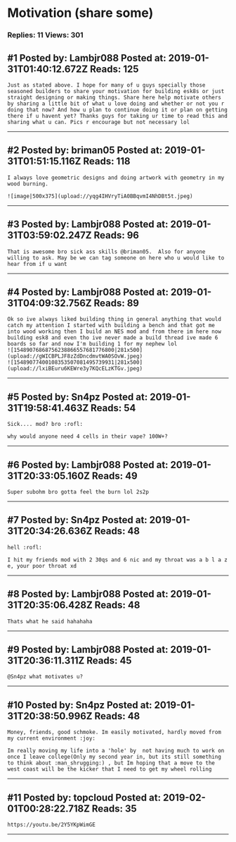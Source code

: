 # Motivation (share some)

### Replies: 11 Views: 301

## \#1 Posted by: Lambjr088 Posted at: 2019-01-31T01:40:12.672Z Reads: 125

```
Just as stated above. I hope for many of u guys specially those seasoned builders to share your motivation for building esk8s or just straight designing or making things. Share here help motivate others by sharing a little bit of what u love doing and whether or not you r doing that now? And how u plan to continue doing it or plan on getting there if u havent yet? Thanks guys for taking ur time to read this and sharing what u can. Pics r encourage but not necessary lol
```

---
## \#2 Posted by: briman05 Posted at: 2019-01-31T01:51:15.116Z Reads: 118

```
I always love geometric designs and doing artwork with geometry in my wood burning.

![image|500x375](upload://yqg4IHVryTiA0BBqvmI4NhDBt5t.jpeg)
```

---
## \#3 Posted by: Lambjr088 Posted at: 2019-01-31T03:59:02.247Z Reads: 96

```
That is awesome bro sick ass skills @briman05.  Also for anyone willing to ask. May be we can tag someone on here who u would like to hear from if u want
```

---
## \#4 Posted by: Lambjr088 Posted at: 2019-01-31T04:09:32.756Z Reads: 89

```
Ok so ive always liked building thing in general anything that would catch my attention I started with building a bench and that got me into wood working then I build an NES mod and from there im here now building esk8 and even tho ive never made a build thread ive made 6 boards so far and now I'm building 1 for my nephew lol
![15489076868756238866557681776800|281x500](upload://gWICBPLJF8zZdDncdmvtWA0SOvW.jpeg) 
![15489077400108353507081495739931|281x500](upload://lxiBEuru6KEWre3y7KQcELzKTGv.jpeg)
```

---
## \#5 Posted by: Sn4pz Posted at: 2019-01-31T19:58:41.463Z Reads: 54

```
Sick.... mod? bro :rofl: 

why would anyone need 4 cells in their vape? 100W+?
```

---
## \#6 Posted by: Lambjr088 Posted at: 2019-01-31T20:33:05.160Z Reads: 49

```
Super subohm bro gotta feel the burn lol 2s2p
```

---
## \#7 Posted by: Sn4pz Posted at: 2019-01-31T20:34:26.636Z Reads: 48

```
hell :rofl: 

I hit my friends mod with 2 30qs and 6 nic and my throat was a b l a z e, your poor throat xd
```

---
## \#8 Posted by: Lambjr088 Posted at: 2019-01-31T20:35:06.428Z Reads: 48

```
Thats what he said hahahaha
```

---
## \#9 Posted by: Lambjr088 Posted at: 2019-01-31T20:36:11.311Z Reads: 45

```
@Sn4pz what motivates u?
```

---
## \#10 Posted by: Sn4pz Posted at: 2019-01-31T20:38:50.996Z Reads: 48

```
Money, friends, good schmoke. Im easily motivated, hardly moved from my current environment :joy: 

Im really moving my life into a 'hole' by  not having much to work on once I leave college(Only my second year in, but its still something to think about :man_shrugging:) , but Im hoping that a move to the west coast will be the kicker that I need to get my wheel rolling
```

---
## \#11 Posted by: topcloud Posted at: 2019-02-01T00:28:22.718Z Reads: 35

```
https://youtu.be/2Y5YKpWimGE
```

---
